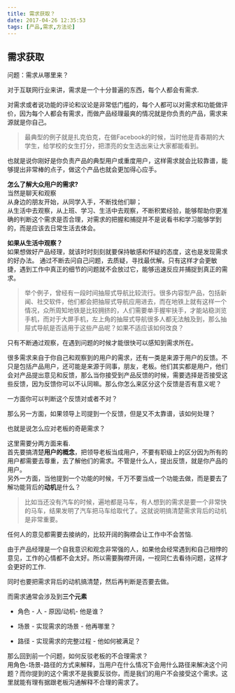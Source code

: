 ```yaml
---
title: 需求获取？
date: 2017-04-26 12:35:53
tags: [产品,需求,方法论]
---
```


## 需求获取 ##
问题：需求从哪里来？  
<!-- more -->
对于互联网行业来讲，需求是一个十分普遍的东西，每个人都会有需求.  

对需求或者说功能的评论和议论是非常低门槛的，每个人都可以对需求和功能做评价，因为每个人都会有需求，而做产品经理最爽的情况就是你负责的产品，需求来源就是你自己。  

>最典型的例子就是扎克伯克，在做Facebook的时候，当时他是青春期的大学生，给学校的女生打分，把漂亮的女生选出来让大家都能看到。
  
也就是说你刚好是你负责产品的典型用户或重度用户，这样需求就会比较靠谱，能够提出非常棒的点子，做这个产品也就会更加得心应手。  


**怎么了解大众用户的需求?**  
当然是聊天和观察  
从身边的朋友开始，从同学入手，不断找他们聊；  
从生活中去观察，从上班、学习、生活中去观察，不断积累经验，能够帮助你更准确的判断这个需求是否合理，对需求的把握和捕捉并不是说看书和学习能够学到的，而是应该去日常生活去体会。  


**如果从生活中观察？**  
如果想做好产品经理，就该时时刻刻就要保持敏感和怀疑的态度，这也是发现需求的好办法。
通过不断去问自己问题，去质疑，寻找最优解。只有这样才会更敏捷，遇到工作中真正的细节的问题就不会放过它，能够迅速反应并捕捉到真正的需求。  

>举个例子，曾经有一段时间抽屉式导航比较流行。很多内容型产品，包括新闻、社交软件，他们都会把抽屉式导航应用进去，而在地铁上就有这样一个情况，众所周知地铁是比较拥挤的，人们需要单手握牢扶手，才能站稳浏览手机，而对于大屏手机，左上角的抽屉式导航很多人都无法触及到，那么抽屉式导航是否适用于这些产品呢？如果不适应该如何改良？

只有不断通过观察，在遇到问题的时候才能很快可以感知到需求所在。  

很多需求来自于你自己和观察到的用户的需求，还有一类是来源于用户的反馈。不只是包括产品用户，还可能是来源于同事，朋友，老板。他们其实都是用户，他们会对产品提出意见和反馈，那么当你接受到产品反馈的时候，需要选择是否接受这些反馈，因为反馈你可以不认同嘛。那么你怎么来区分这个反馈是否有意义呢？  


一方面你可以判断这个反馈对或者不对？  

那么另一方面，如果领导上司提到一个反馈，但是又不太靠谱，该如何处理？  
  
也就是说怎么应对老板的奇葩需求？  

这里需要分两方面来看.  
首先要搞清楚**用户的概念**，把领导老板当成用户，不要有职级上的区分因为所有的用户都需要去尊重，去了解他们的需求。不管是什么人，提出反馈，就是你产品的用户。  
另外一方面，当他提到一个功能的时候，千万不要当成一个功能去做，而是要去了解功能背后的**动机**是什么？  

>比如当还没有汽车的时候，遍地都是马车，有人想到的需求是要一个非常快的马车，结果发明了汽车把马车给取代了。这就说明搞清楚需求背后的动机是非常重要。

任何人的意见都需要去接纳的，比较开阔的胸襟会让工作中不会苦恼.  

由于产品经理是一个自我意识和观念非常强的人，如果他会经常遇到和自己相悖的意见，工作的心情都不会太好。所以需要胸襟开阔，一视同仁去看待问题，这样才会更好的工作.  

同时也要把需求背后的动机搞清楚，然后再判断是否要去做。

而需求通常会涉及到**三个元素**

- 角色 - 人 - 原因/动机- 他是谁？ 

- 场景 -  实现需求的场景 - 他再哪里？

- 路径 -  实现需求的完整过程 - 他如何被满足？

那么回到前一个问题，如何反驳老板的不合理需求？   
用角色-场景-路径的方式来解释，当用户在什么情况下会用什么路径来解决这个问题？而你提到的这个需求不是我要反驳你，而是我们的用户不会接受这个需求。这里就能有理有据跟老板沟通解释不合理的需求了。



